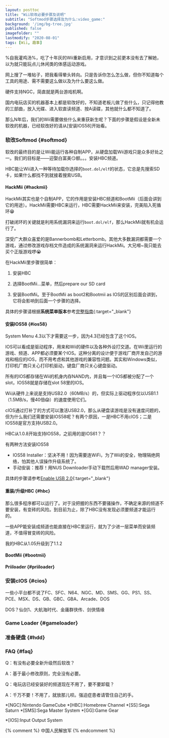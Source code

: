 ```yaml
---
layout: posttoc
title: "Wii软改必要步骤及说明"
subtitle: "Softmod步骤选择及为什么:video_game:"
background: '/img/bg-tree.jpg'
published: false
imagefolder: ""
lastmodify: "2020-08-01"
tags: [Wii, 趣事]
---
```


%自我灌鸡汤%，吃了十年灰的Wii重新启用，才意识到之前更本没有去了解她，以为就只能玩点儿休闲类的体感运动游戏。

网上搜了一堆帖子，把我看得晕头转向。只是告诉你怎么怎么做，但你不知道每个工具的用途、需不需要这么做以及为什么要这么做。

硬件支持NGC，简直就是两台游戏机啊。

国内电玩店买的机器基本上都是软改好的，不知道老板儿做了些什么，只记得他教的三部曲，放入光碟、进入软直读频道、按A读碟，其他就什么都不知道了。

那么N年后，我们的Wii需要做些什么来重获新生呢？下面的步骤是假设是全新未软改的机器，已经软改好的请从[安装IOS58]开始看。

### 软改Softmod {#softmod}

软改的最终目的是让Wii能运行各种自制APP，从硬盘加载Wii游戏只是众多好处之一。我们的目标是——迎娶白富美:smirk:额。。。安装HBC频道。

HBC能让Wii进入一种等待加载你选择的`boot.dol/elf`的状态，它总是先搜索SD卡，如果什么都找不到就接着搜索USB。

#### HackMii {#hackmii}

HackMii其实也是个自制APP，它的作用是安装HBC频道和BootMii（后面会讲到它的用途）。HackMii需要HBC来运行，HBC需要HackMii来安装，完美陷入死循环:grin:

打破闭环的关键就是利用系统漏洞来运行`boot.dol/elf`，那么HackMii就有机会运行了。

深受广大群众喜爱的是Bannerbomb和Letterbomb。其他大多数漏洞都需要一个游戏，通过修改游戏存档文件造成的系统漏洞来运行HackMii。大兄嘚~我只能去买个正版游戏啰:sob:

在HackMii里步骤很简单：

1. 安装HBC

1. 选择BootMii...菜单，然后prepare our SD card

1. 安装BootMii。至于BootMii as boot2和Bootmii as IOS的区别后面会讲到，它将会影响到后面一个步骤的选择。

具体的步骤请根据**系统菜单版本**参考[完整指南](https://sites.google.com/site/completesg/hacking-guide){:target="_blank"}

#### 安装IOS58 {#ios58}

System Menu 4.3以下才需要这一步，因为4.3已经包含了这个IOS。

IOS可以看成是驱动程序，用来和Wii的硬件以及各种外设打交道。在Wii里运行的游戏、频道、APP都必须要某个IOS。这种分离的设计便于游戏厂商开发自己的游戏和相应的IOS，而不用考虑和其他游戏的兼容性问题。其实和Windows类似，打印机厂商只关心打印机驱动，键盘厂商只关心键盘驱动。

所有的IOS都存储在Wii的机身内存NAND内，并且每一个IOS都被分配了一个slot，IOS58就是存储在slot 58里的IOS。

Wii从硬件上来说是支持USB2.0（60MB/s）的，但实际上驱动程序仅以USB1.1（1.5MB/s，慢40倍:scream:）的速度使用它们。

cIOS通过打补丁的方式可以激活USB2.0，那么从硬盘读游戏是没有速度问题的，但为什么我们还需要安装IOS58呢？有两个原因，一是HBC不用cIOS；二是IOS58是官方支持USB2.0。

HBC从1.0.8开始支持IOS58，之前用的是IOS61？？

有两种方法安装IOS58

- IOS58 Installer：坚决不用！因为需要连WiFi，为了Wii的安全，物理隔绝网络，怕其他人误操作升级系统了。
- 手动安装：推荐！用NUS Downloader手动下载然后用WAD manager安装。

具体的步骤请参考[Enable USB 2.0](https://sites.google.com/site/completesg/enable-usb-2-0){:target="_blank"}

#### 重装/升级HBC {#hbc}

那么很多程序都可以运行了。对于没把握的东西不要骚操作，不确定来源的频道不要安装，有变砖的风险。到目前为止，除了HBC没有发现必须要频道才能运行的。

一些APP能安装成频道也能直接在HBC里运行，就为了少进一层菜单而安装频道，不值得冒变砖的风险。

我的HBC从1.05升级到了1.1.2

#### BootMii {#bootmii}

#### Priiloader {#priiloader}

### 安装cIOS {#cios}

一些小平台都不说了FC、SFC、N64、NGC、MD、SMS、GG、PS1、SS、PCE、MSX、DS、GB、GBC、GBA、Arcade、DOS

DOS？仙剑1、大航海时代、金庸群侠传、剑侠情缘

### Game Loader {#gameloader}

### 准备硬盘 {#hdd}

### FAQ {#faq}

Q：有没有必要全新升级然后软改？

A：基于最小修改原则，完全没有必要。

Q：电玩店已经安装好的频道现在不用了，要不要卸载？

A：千万不要！不用了，就放那儿呗。强迫症患者请管住自己的手。

*[NGC]:Nintendo GameCube
*[HBC]:Homebrew Channel
*[SS]:Sega Saturn
*[SMS]:Sega Master System
*[GG]:Game Gear

*[IOS]:Input Output System

{% comment %}
中国人民解放军
{% endcomment %}